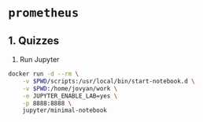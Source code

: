 `prometheus`
============

## 1. Quizzes
1. Run Jupyter
```bash
docker run -d --rm \
    -v $PWD/scripts:/usr/local/bin/start-notebook.d \
    -v $PWD:/home/jovyan/work \
    -e JUPYTER_ENABLE_LAB=yes \
    -p 8888:8888 \
    jupyter/minimal-notebook
```
